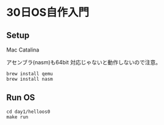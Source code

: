 # 30日OS自作入門

## Setup

Mac Catalina

アセンブラ(nasm)も64bit 対応じゃないと動作しないので注意。

```
brew install qemu
brew install nasm
```

## Run OS

```
cd day1/helloos0
make run
```